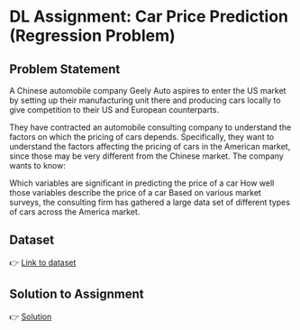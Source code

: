 <h1 align=\"center\">DL Assignment: Car Price Prediction (Regression Problem)</h1>

## Problem Statement

A Chinese automobile company Geely Auto aspires to enter the US market by setting up their manufacturing unit there and producing cars locally to give competition to their US and European counterparts.

They have contracted an automobile consulting company to understand the factors on which the pricing of cars depends. Specifically, they want to understand the factors affecting the pricing of cars in the American market, since those may be very different from the Chinese market. The company wants to know:

Which variables are significant in predicting the price of a car How well those variables describe the price of a car Based on various market surveys, the consulting firm has gathered a large data set of different types of cars across the America market.

## Dataset

👉 [Link to dataset](https://www.kaggle.com/hellbuoy/car-price-prediction)

## Solution to Assignment

👉 [Solution](./car_price_assignment.ipynb)
